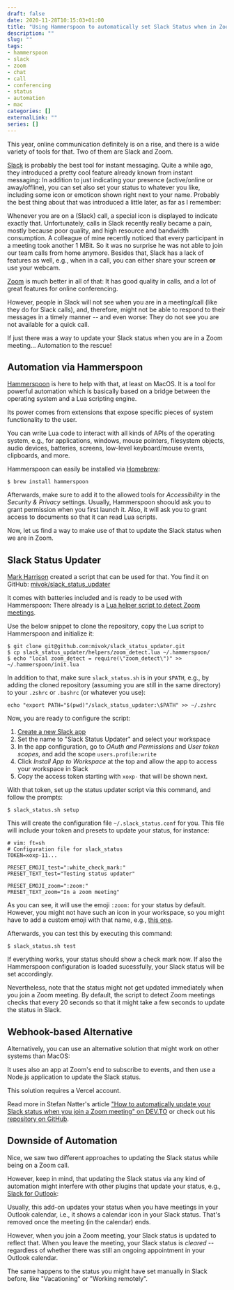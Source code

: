 ```yaml
--- 
draft: false
date: 2020-11-28T10:15:03+01:00
title: "Using Hammerspoon to automatically set Slack Status when in Zoom Meeting"
description: ""
slug: "" 
tags:
- hammerspoon
- slack
- zoom
- chat
- call
- conferencing
- status
- automation
- mac
categories: []
externalLink: ""
series: []
---
```


This year, online communication definitely is on a rise,
and there is a wide variety of tools for that. Two of them are Slack and Zoom.

[Slack](https://slack.com/) is probably the best tool for instant messaging.
Quite a while ago, they introduced a pretty cool feature already known from instant messaging:
In addition to just indicating your presence (active/online or away/offline),
you can set also set your status to whatever you like, including some icon or emoticon shown right next to your name.
Probably the best thing about that was introduced a little later, as far as I remember:

Whenever you are on a (Slack) call, a special icon is displayed to indicate exactly that.
Unfortunately, calls in Slack recently really became a pain, mostly because poor quality, and high resource and bandwidth consumption.
A colleague of mine recently noticed that every participant in a meeting took another 1 MBit.
So it was no surprise he was not able to join our team calls from home anymore.
Besides that, Slack has a lack of features as well, e.g.,
when in a call, you can either share your screen **or** use your webcam.

[Zoom](https://zoom.us/) is much better in all of that:
It has good quality in calls, and a lot of great features for online conferencing.

However, people in Slack will not see when you are in a meeting/call (like they do for Slack calls), and, therefore,
might not be able to respond to their messages in a timely manner -- and even worse:
They do not see you are not available for a quick call.

If just there was a way to update your Slack status when you are in a Zoom meeting...
Automation to the rescue!


## Automation via Hammerspoon

[Hammerspoon](https://www.hammerspoon.org/) is here to help with that, at least on MacOS.
It is a tool for powerful automation which is basically based on a bridge between the operating system and a Lua scripting engine.

Its power comes from extensions that expose specific pieces of system functionality to the user.

You can write Lua code to interact with all kinds of APIs of the operating system, e.g., for applications, windows, mouse pointers, filesystem objects, audio devices, batteries, screens, low-level keyboard/mouse events, clipboards, and more.

Hammerspoon can easily be installed via [Homebrew](https://brew.sh/):

```shell script
$ brew install hammerspoon
```

Afterwards, make sure to add it to the allowed tools for _Accessibility_ in the _Security & Privacy_ settings.
Usually, Hammerspoon shoould ask you to grant permission when you first launch it.
Also, it will ask you to grant access to documents so that it can read Lua scripts.

Now, let us find a way to make use of that to update the Slack status when we are in Zoom.

## Slack Status Updater

[Mark Harrison](https://www.mharrison.org/) created a script that can be used for that.
You find it on GitHub: [mivok/slack_status_updater](https://github.com/mivok/slack_status_updater)

It comes with batteries included and is ready to be used with Hammerspoon:
There already is a [Lua helper script to detect Zoom meetings](https://github.com/mivok/slack_status_updater/blob/master/helpers/zoom_detect.lua).

Use the below snippet to clone the repository, copy the Lua script to Hammerspoon and initialize it:

```shell script
$ git clone git@github.com:mivok/slack_status_updater.git
$ cp slack_status_updater/helpers/zoom_detect.lua ~/.hammerspoon/
$ echo "local zoom_detect = require(\"zoom_detect\")" >> ~/.hammerspoon/init.lua
```

In addition to that, make sure `slack_status.sh` is in your `$PATH`, e.g.,
by adding the cloned repository (assuming you are still in the same directory) to your `.zshrc` or `.bashrc` (or whatever you use):

```shell script
echo "export PATH="$(pwd)"/slack_status_updater:\$PATH" >> ~/.zshrc
```

Now, you are ready to configure the script:

1. [Create a new Slack app](https://api.slack.com/apps/new)
2. Set the name to "Slack Status Updater" and select your workspace
3. In the app configuration, go to _OAuth and Permissions_ and _User token scopes_, and add the scope `users.profile:write`
4. Click _Install App to Workspace_ at the top and allow the app to access your workspace in Slack
5. Copy the access token starting with `xoxp-` that will be shown next.

With that token, set up the status updater script via this command, and follow the prompts:

```shell script
$ slack_status.sh setup
```

This will create the configuration file `~/.slack_status.conf` for you.
This file will include your token and presets to update your status, for instance:

```
# vim: ft=sh
# Configuration file for slack_status
TOKEN=xoxp-11...

PRESET_EMOJI_test=":white_check_mark:"
PRESET_TEXT_test="Testing status updater"

PRESET_EMOJI_zoom=":zoom:"
PRESET_TEXT_zoom="In a zoom meeting"
```

As you can see, it will use the emoji `:zoom:` for your status by default.
However, you might not have such an icon in your workspace,
so you might have to add a custom emoji with that name, e.g., [this one](https://www.stickpng.com/img/icons-logos-emojis/video-conference-software-providers/zoom-icon-logo).

Afterwards, you can test this by executing this command:

```shell script
$ slack_status.sh test
```

If everything works, your status should show a check mark now.
If also the Hammerspoon configuration is loaded sucessfully,
your Slack status will be set accordingly.

Nevertheless, note that the status might not get updated immediately when you join a Zoom meeting.
By default, the script to detect Zoom meetings checks that every 20 seconds
so that it might take a few seconds to update the status in Slack.

## Webhook-based Alternative

Alternatively, you can use an alternative solution that might work on other systems than MacOS:

It uses also an app at Zoom's end to subscribe to events, and then use a Node.js application
to update the Slack status.

This solution requires a Vercel account.

Read more in Stefan Natter's article ["How to automatically update your Slack status when you join a Zoom meeting" on DEV.TO](https://dev.to/natterstefan/how-to-automatically-update-your-slack-status-when-you-join-a-zoom-meeting-28e0) or check out his [repository on GitHub](https://github.com/natterstefan/zoom-slack-status-updater).

## Downside of Automation

Nice, we saw two different approaches to updating the Slack status while being on a Zoom call.

However, keep in mind, that updating the Slack status via any kind of automation might interfere with other plugins that update your status, e.g., [Slack for Outlook](https://slack.com/apps/AFS3736H3-slack-for-outlook):

Usually, this add-on updates your status when you have meetings in your Outlook calendar,
i.e., it shows a calendar icon in your Slack status.
That's removed once the meeting (in the calendar) ends.

However, when you join a Zoom meeting, your Slack status is updated to reflect that.
When you leave the meeting, your Slack status is _cleared_ -- regardless of whether there was still an ongoing appointment in your Outlook calendar.

The same happens to the status you might have set manually in Slack before,
like "Vacationing" or "Working remotely".
